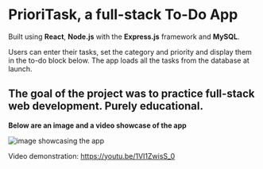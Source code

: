 # PrioriTask, a full-stack To-Do App

Built using **React**, **Node.js** with the **Express.js** framework and **MySQL**.

Users can enter their tasks, set the category and priority and display them in the to-do block below. The app loads all the tasks from the database at launch.

The goal of the project was to practice full-stack web development. Purely educational.
--------------------------------------------------------------------------------------------

**Below are an image and a video showcase of the app**

![image showcasing the app](https://i.imgur.com/zliBxhR.png)

Video demonstration: https://youtu.be/1VI1ZwisS_0
